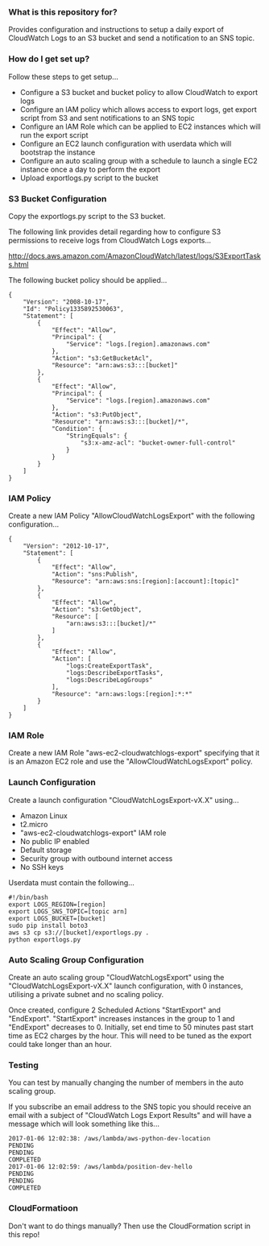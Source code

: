 ### What is this repository for? ###

Provides configuration and instructions to setup a daily export of CloudWatch Logs to an S3 bucket and send a notification to an SNS topic.

### How do I get set up? ###

Follow these steps to get setup...

* Configure a S3 bucket and bucket policy to allow CloudWatch to export logs
* Configure an IAM policy which allows access to export logs, get export script from S3 and sent notifications to an SNS topic
* Configure an IAM Role which can be applied to EC2 instances which will run the export script
* Configure an EC2 launch configuration with userdata which will bootstrap the instance
* Configure an auto scaling group with a schedule to launch a single EC2 instance once a day to perform the export
* Upload exportlogs.py script to the bucket

### S3 Bucket Configuration ###

Copy the exportlogs.py script to the S3 bucket.

The following link provides detail regarding how to configure S3 permissions to receive logs from CloudWatch Logs exports...

http://docs.aws.amazon.com/AmazonCloudWatch/latest/logs/S3ExportTasks.html

The following bucket policy should be applied...

```
{
    "Version": "2008-10-17",
    "Id": "Policy1335892530063",
    "Statement": [
        {
            "Effect": "Allow",
            "Principal": {
                "Service": "logs.[region].amazonaws.com"
            },
            "Action": "s3:GetBucketAcl",
            "Resource": "arn:aws:s3:::[bucket]"
        },
        {
            "Effect": "Allow",
            "Principal": {
                "Service": "logs.[region].amazonaws.com"
            },
            "Action": "s3:PutObject",
            "Resource": "arn:aws:s3:::[bucket]/*",
            "Condition": {
                "StringEquals": {
                    "s3:x-amz-acl": "bucket-owner-full-control"
                }
            }
        }
    ]
}
```
### IAM Policy ###

Create a new IAM Policy "AllowCloudWatchLogsExport" with the following configuration...

```
{
    "Version": "2012-10-17",
    "Statement": [
        {
            "Effect": "Allow",
            "Action": "sns:Publish",
            "Resource": "arn:aws:sns:[region]:[account]:[topic]"
        },
        {
            "Effect": "Allow",
            "Action": "s3:GetObject",
            "Resource": [
                "arn:aws:s3:::[bucket]/*"
            ]
        },
        {
            "Effect": "Allow",
            "Action": [
                "logs:CreateExportTask",
                "logs:DescribeExportTasks",
                "logs:DescribeLogGroups"
            ],
            "Resource": "arn:aws:logs:[region]:*:*"
        }
    ]
}
```

### IAM Role ###

Create a new IAM Role "aws-ec2-cloudwatchlogs-export" specifying that it is an Amazon EC2 role and use the "AllowCloudWatchLogsExport" policy.

### Launch Configuration ###

Create a launch configuration "CloudWatchLogsExport-vX.X" using...

* Amazon Linux
* t2.micro
* "aws-ec2-cloudwatchlogs-export" IAM role
* No public IP enabled
* Default storage
* Security group with outbound internet access
* No SSH keys

Userdata must contain the following...

```
#!/bin/bash
export LOGS_REGION=[region]
export LOGS_SNS_TOPIC=[topic arn]
export LOGS_BUCKET=[bucket]
sudo pip install boto3
aws s3 cp s3://[bucket]/exportlogs.py .
python exportlogs.py
```

### Auto Scaling Group Configuration ###

Create an auto scaling group "CloudWatchLogsExport" using the "CloudWatchLogsExport-vX.X" launch configuration, with 0 instances, utilising a private subnet and no scaling policy.

Once created, configure 2 Scheduled Actions "StartExport" and "EndExport". "StartExport" increases instances in the group to 1 and "EndExport" decreases to 0. Initially, set end time to 50 minutes past start time as EC2 charges by the hour. This will need to be tuned as the export could take longer than an hour.

### Testing ###

You can test by manually changing the number of members in the auto scaling group.

If you subscribe an email address to the SNS topic you should receive an email with a subject of "CloudWatch Logs Export Results" and will have a message which will look something like this...

```
2017-01-06 12:02:38: /aws/lambda/aws-python-dev-location
PENDING
PENDING
COMPLETED
2017-01-06 12:02:59: /aws/lambda/position-dev-hello
PENDING
PENDING
COMPLETED
```

### CloudFormatioon ###

Don't want to do things manually? Then use the CloudFormation script in this repo!
